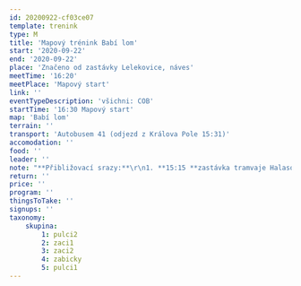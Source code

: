 ```yaml
---
id: 20200922-cf03ce07
template: trenink
type: M
title: 'Mapový trénink Babí lom'
start: '2020-09-22'
end: '2020-09-22'
place: 'Značeno od zastávky Lelekovice, náves'
meetTime: '16:20'
meetPlace: 'Mapový start'
link: ''
eventTypeDescription: 'všichni: COB'
startTime: '16:30 Mapový start'
map: 'Babí lom'
terrain: ''
transport: 'Autobusem 41 (odjezd z Králova Pole 15:31)'
accomodation: ''
food: ''
leader: ''
note: "**Přibližovací srazy:**\r\n1. **15:15 **zastávka tramvaje Halasovo náměstí (Alena Finstrlová - 605 440 445), odjezd prvním autobusem 44 směr Královo Pole-nádraží, odtud 15:31 autobus 41 -\tLelekovice, náves 15:55\r\n2. **15:15 **zastávka autobusu Skácelova (Andrea Firešová - 728 362 804), - odjezd prvním spojem směr Královo Pole-nádraží, odtud 15:31 autobus 41 -\tLelekovice, náves 15:55\r\n3. **16:00 **zastávka autobusu Lelekovice, náves"
return: ''
price: ''
program: ''
thingsToTake: ''
signups: ''
taxonomy:
    skupina:
        1: pulci2
        2: zaci1
        3: zaci2
        4: zabicky
        5: pulci1
---
```



